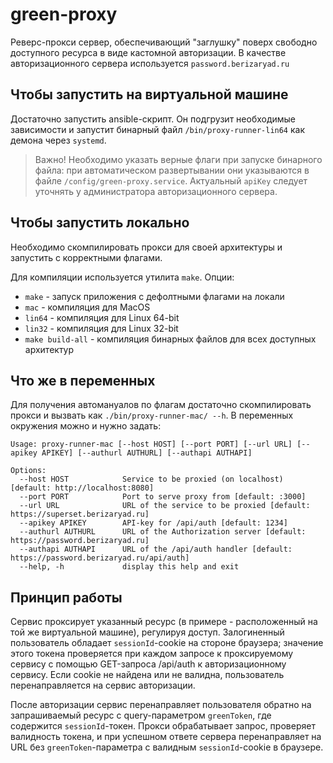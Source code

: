 # green-proxy

Реверс-прокси сервер, обеспечивающий "заглушку" поверх свободно доступного ресурса в виде кастомной авторизации. В качестве авторизационного сервера используется `password.berizaryad.ru`

## Чтобы запустить на виртуальной машине

Достаточно запустить ansible-скрипт. Он подгрузит необходимые зависимости и запустит бинарный файл `/bin/proxy-runner-lin64` как демона через `systemd`.

> Важно! Необходимо указать верные флаги при запуске бинарного файла: при автоматическом развертывании они указываются в файле `/config/green-proxy.service`. Актуальный `apiKey` следует уточнять у администратора авторизационного сервера.

## Чтобы запустить локально

Необходимо скомпилировать прокси для своей архитектуры и запустить с корректными флагами.

Для компиляции используется утилита `make`. Опции:

- `make` - запуск приложения с дефолтными флагами на локали
- `mac` - компиляция для MacOS
- `lin64` - компиляция для Linux 64-bit
- `lin32` - компиляция для Linux 32-bit
- `make build-all` - компиляция бинарных файлов для всех доступных архитектур

## Что же в переменных

Для получения автомануалов по флагам достаточно скомпилировать прокси и вызвать как `./bin/proxy-runner-mac/ --h`.
В переменных окружения можно и нужно задать:

```
Usage: proxy-runner-mac [--host HOST] [--port PORT] [--url URL] [--apikey APIKEY] [--authurl AUTHURL] [--authapi AUTHAPI]

Options:
  --host HOST            Service to be proxied (on localhost) [default: http://localhost:8080]
  --port PORT            Port to serve proxy from [default: :3000]
  --url URL              URL of the service to be proxied [default: https://superset.berizaryad.ru]
  --apikey APIKEY        API-key for /api/auth [default: 1234]
  --authurl AUTHURL      URL of the Authorization server [default: https://password.berizaryad.ru]
  --authapi AUTHAPI      URL of the /api/auth handler [default: https://password.berizaryad.ru/api/auth]
  --help, -h             display this help and exit
```

## Принцип работы

Сервис проксирует указанный ресурс (в примере - расположенный на той же виртуальной машине), регулируя доступ. Залогиненный пользователь обладает `sessionId`-cookie на стороне браузера; значение этого токена проверяется при каждом запросе к проксируемому сервису с помощью GET-запроса /api/auth к авторизационному сервису.
Если cookie не найдена или не валидна, пользователь перенаправляется на сервис авторизации.

После авторизации сервис перенаправляет пользователя обратно на запрашиваемый ресурс с query-параметром `greenToken`, где содержится `sessionId`-токен. Прокси обрабатывает запрос, проверяет валидность токена, и при успешном ответе сервера перенаправляет на URL без `greenToken`-параметра с валидным `sessionId`-cookie в браузере.

